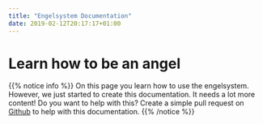 ```yaml
---
title: "Engelsystem Documentation"
date: 2019-02-12T20:17:17+01:00
---
```


# Learn how to be an angel

{{% notice info %}}
On this page you learn how to use the engelsystem.
However, we just started to create this documentation. It needs a lot more content!
Do you want to help with this?
Create a simple pull request on <a href="https://github.com/engelsystem/engelsystem-doc"><i class='fab fa-github'></i> Github</a> to help with this documentation.
{{% /notice %}}



